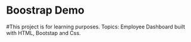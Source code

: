# Boostrap Demo

#This project is for learning purposes. 
Topics: 
Employee Dashboard built with HTML, Bootstap and Css.
